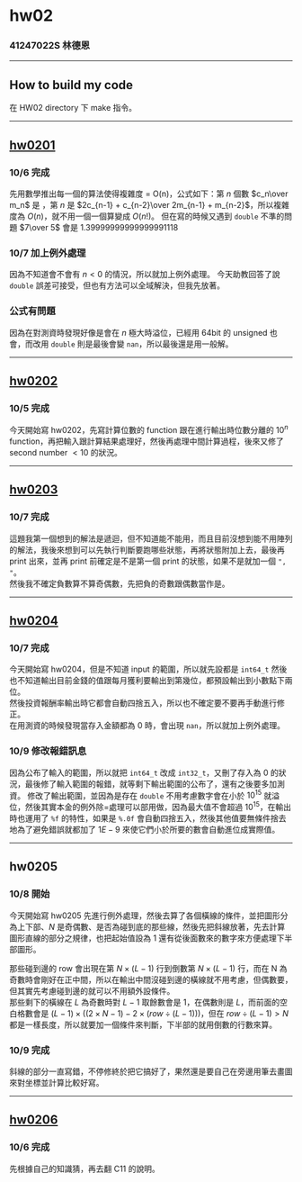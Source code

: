 hw02
===

### 41247022S 林德恩

---

## How to build my code
在 HW02 directory 下 make 指令。

---

## [hw0201](./hw0201/)

### 10/6 完成
先用數學推出每一個的算法使得複雜度 = O(n)，公式如下：第 $n$ 個數 $c_n\over m_n$ 是 ，第 $n$ 是 $2c_{n-1} + c_{n-2}\over 2m_{n-1} + m_{n-2}$，所以複雜度為 $O(n)$，就不用一個一個算變成 $O(n!)$。
但在寫的時候又遇到 `double` 不準的問題 $7\over 5$ 會是 $1.39999999999999991118$

### 10/7 加上例外處理
因為不知道會不會有 $n \lt 0$ 的情況，所以就加上例外處理。
今天助教回答了說 `double` 誤差可接受，但也有方法可以全域解決，但我先放著。

### 公式有問題
因為在對測資時發現好像是會在 $n$ 極大時溢位，已經用 64bit 的 unsigned 也會，而改用 `double` 則是最後會變 `nan`，所以最後還是用一般解。

---

## [hw0202](./hw0202/)

### 10/5 完成
今天開始寫 hw0202，先寫計算位數的 function 跟在進行輸出時位數分離的 $10^n$ function，再把輸入跟計算結果處理好，然後再處理中間計算過程，後來又修了 second number $\lt 10$ 的狀況。

---

## [hw0203](./hw0203/)

### 10/7 完成
這題我第一個想到的解法是遞迴，但不知道能不能用，而且目前沒想到能不用陣列的解法，我後來想到可以先執行判斷要跑哪些狀態，再將狀態附加上去，最後再 print 出來，並再 print 前確定是不是第一個 print 的狀態，如果不是就加一個 `", "`。  
然後我不確定負數算不算奇偶數，先把負的奇數跟偶數當作是。

---

## [hw0204](./hw0204/)

### 10/7 完成
今天開始寫 hw0204，但是不知道 input 的範圍，所以就先設都是 `int64_t` 然後也不知道輸出目前金錢的值跟每月獲利要輸出到第幾位，都預設輸出到小數點下兩位。  
然後投資報酬率輸出時它都會自動四捨五入，所以也不確定要不要再手動進行修正。  
在用測資的時候發現當存入金額都為 0 時，會出現 `nan`，所以就加上例外處理。

### 10/9 修改報錯訊息
因為公布了輸入的範圍，所以就把 `int64_t` 改成 `int32_t`，又刪了存入為 0 的狀況，最後修了輸入範圍的報錯，就等剩下輸出範圍的公布了，還有之後要多加測資。
修改了輸出範圍，並因為是存在 `double` 不用考慮數字會在小於 $10^{15}$ 就溢位，然後其實本金的例外除=處理可以部用做，因為最大值不會超過 $10^{15}$，在輸出時也運用了 `%f` 的特性，如果是 `%.0f` 會自動四捨五入，然後其他值要無條件捨去地為了避免錯誤就都加了 $1E-9$ 來使它們小於所要的數會自動進位成實際值。

---

## hw0205

### 10/8 開始
今天開始寫 hw0205 先進行例外處理，然後去算了各個橫線的條件，並把圖形分為上下部、$N$ 是奇偶數、是否為碰到底的那些線，然後先把斜線放著，先去計算圖形直線的部分之規律，也把起始值設為 1 還有從後面數來的數字來方便處理下半部圖形。  

那些碰到邊的 row 會出現在第 $N\times (L-1)$ 行到倒數第 $N\times (L-1)$ 行，而在 N 為奇數時會剛好在正中間，所以在輸出中間沒碰到邊的橫線就不用考慮，但偶數要，但其實先考慮碰到邊的就可以不用額外設條件。  
那些剩下的橫線在 $L$ 為奇數時對 $L-1$ 取餘數會是 1，在偶數則是 $L$，而前面的空白格數會是 $(L - 1) \times ((2 \times N - 1) - 2 \times ({row} \div (L - 1)))$，但在 ${row} \div (L - 1) \gt N$ 都是一樣長度，所以就要加一個條件來判斷，下半部的就用倒數的行數來算。

### 10/9 完成
斜線的部分一直寫錯，不停修終於把它搞好了，果然還是要自己在旁邊用筆去畫圖來對坐標並計算比較好寫。

---

## [hw0206](./hw0206.txt/)

### 10/6 完成
先根據自己的知識猜，再去翻 C11 的說明。